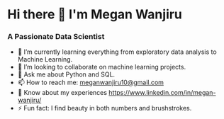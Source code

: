 # Hi there 👋 I'm Megan Wanjiru


### A Passionate Data Scientist

- 🌱 I’m currently learning everything from exploratory data analysis to Machine Learning.
- 👯 I’m looking to collaborate on machine learning projects.
- 💬 Ask me about Python and SQL. 
- 📫 How to reach me: meganwanjiru10@gmail.com
- 📑 Know about my experiences https://www.linkedin.com/in/megan-wanjiru/
- ⚡ Fun fact: I find beauty in both numbers and brushstrokes.
